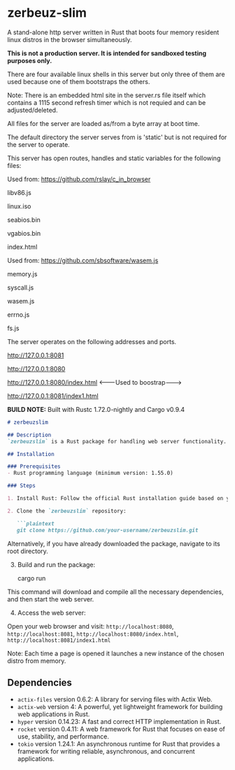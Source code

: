 # zerbeuz-slim
A stand-alone http server written in Rust that boots four memory resident linux distros in the browser simultaneously.

**This is not a production server. It is intended for sandboxed testing purposes only.**

There are four available linux shells in this server but only three of them are used because one of them bootstraps the others.

Note: There is an embedded html site in the server.rs file itself which contains a 1115 second refresh timer which is not requied and can be adjusted/deleted.

All files for the server are loaded as/from a byte array at boot time.

The default directory the server serves from is 'static' but is not required for the server to operate.

This server has open routes, handles and static variables for the following files:

Used from: https://github.com/rslay/c_in_browser

libv86.js

linux.iso

seabios.bin

vgabios.bin

index.html

Used from: https://github.com/sbsoftware/wasem.js

memory.js

syscall.js

wasem.js

errno.js

fs.js

The server operates on the following addresses and ports.

http://127.0.0.1:8081

http://127.0.0.1:8080

http://127.0.0.1:8080/index.html <---Used to boostrap--->

http://127.0.0.1:8081/index1.html

**BUILD NOTE:** Built with Rustc 1.72.0-nightly and Cargo v0.9.4

```markdown
# zerbeuzslim

## Description
`zerbeuzslim` is a Rust package for handling web server functionality. It leverages the Actix framework along with other dependencies to provide a lightweight and efficient web server implementation.

## Installation

### Prerequisites
- Rust programming language (minimum version: 1.55.0)

### Steps

1. Install Rust: Follow the official Rust installation guide based on your operating system. Visit [https://www.rust-lang.org/tools/install](https://www.rust-lang.org/tools/install) for detailed instructions.

2. Clone the `zerbeuzslim` repository:

   ```plaintext
   git clone https://github.com/your-username/zerbeuzslim.git
   ```

   Alternatively, if you have already downloaded the package, navigate to its root directory.

3. Build and run the package:

   cargo run

This command will download and compile all the necessary dependencies, and then start the web server.

4. Access the web server:

Open your web browser and visit:
`http://localhost:8080`, `http://localhost:8081`, `http://localhost:8080/index.html`, `http://localhost:8081/index1.html`

Note: Each time a page is opened it launches a new instance of the chosen distro from memory.

## Dependencies

- `actix-files` version 0.6.2: A library for serving files with Actix Web.
- `actix-web` version 4: A powerful, yet lightweight framework for building web applications in Rust.
- `hyper` version 0.14.23: A fast and correct HTTP implementation in Rust.
- `rocket` version 0.4.11: A web framework for Rust that focuses on ease of use, stability, and performance.
- `tokio` version 1.24.1: An asynchronous runtime for Rust that provides a framework for writing reliable, asynchronous, and concurrent applications.
